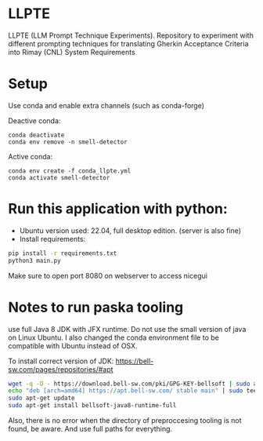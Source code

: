 # LLPTE
LLPTE (LLM Prompt Technique Experiments). Repository to experiment with different prompting techniques for translating Gherkin Acceptance Criteria into Rimay (CNL) System Requirements 



# Setup

Use conda and enable extra channels (such as conda-forge)


Deactive conda:
```
conda deactivate
conda env remove -n smell-detector
```

Active conda:
```
conda env create -f conda_llpte.yml
conda activate smell-detector
```

#


# Run this application with python:

- Ubuntu version used: 22.04, full desktop edition. (server is also fine)
- Install requirements:
```bash
pip install -r requirements.txt
python3 main.py
```

Make sure to open port 8080 on webserver to access nicegui


# Notes to run paska tooling
use full Java 8 JDK with JFX runtime. Do not use the small version of java on Linux Ubuntu.
I also changed the conda environment file to be compatible with Ubuntu instead of OSX.

To install correct version of JDK: 
https://bell-sw.com/pages/repositories/#apt

```bash
wget -q -O - https://download.bell-sw.com/pki/GPG-KEY-bellsoft | sudo apt-key add -
echo "deb [arch=amd64] https://apt.bell-sw.com/ stable main" | sudo tee /etc/apt/sources.list.d/bellsoft.list
sudo apt-get update
sudo apt-get install bellsoft-java8-runtime-full
```



Also, there is no error when the directory of preproccesing tooling is not found, be aware. And use full paths for everything.